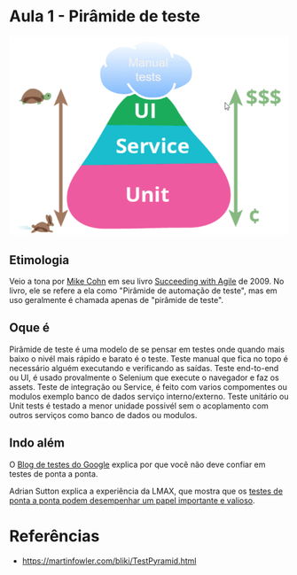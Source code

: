 # Aula 1 - Pirâmide de teste
![Pirâmide de teste](assets/1_test-pyramid.png)

## Etimologia
Veio a tona por [Mike Cohn](http://www.mountaingoatsoftware.com/) em seu livro [Succeeding with Agile](https://www.goodreads.com/book/show/6707987-succeeding-with-agile?from_search=true&from_srp=true&qid=Vly36lsBNF&rank=1) de 2009. No livro, ele se refere a ela como "Pirâmide de automação de teste", mas em uso geralmente é chamada apenas de "pirâmide de teste".

## Oque é
Pirâmide de teste é uma modelo de se pensar em testes onde quando mais baixo o nivél mais rápido e barato é o teste.
Teste manual que fica no topo é necessário alguém executando e verificando as saídas.
Teste end-to-end ou UI, é usado provalmente o Selenium que execute o navegador e faz os assets.
Teste de integração ou Service, é feito com varios compomentes ou modulos exemplo banco de dados serviço interno/externo.
Teste unitário ou Unit tests é testado a menor unidade possivél sem o acoplamento com outros serviços como banco de dados ou modulos.

## Indo além
O [Blog de testes do Google](http://googletesting.blogspot.co.uk/2015/04/just-say-no-to-more-end-to-end-tests.html) explica por que você não deve confiar em testes de ponta a ponta.

Adrian Sutton explica a experiência da LMAX, que mostra que os [testes de ponta a ponta podem desempenhar um papel importante e valioso](https://www.symphonious.net/2015/04/30/making-end-to-end-tests-work/).

# Referências
* https://martinfowler.com/bliki/TestPyramid.html
